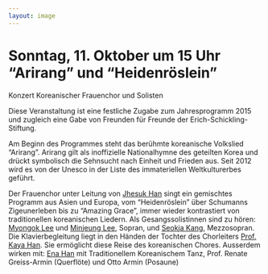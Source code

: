 ```yaml
---
layout: image
---
```


# Sonntag, 11. Oktober um 15 Uhr  “Arirang” und “Heidenröslein”

Konzert Koreanischer Frauenchor und Solisten

Diese Veranstaltung ist eine festliche Zugabe zum Jahresprogramm 2015 und zugleich eine Gabe von Freunden für Freunde der Erich-Schickling-Stiftung. 

Am Beginn des Programmes steht das berühmte koreanische Volkslied “Arirang”.
Arirang gilt als inoffizielle Nationalhymne des geteilten Korea und drückt symbolisch die Sehnsucht nach Einheit und Frieden aus. Seit 2012 wird es von der Unesco in der Liste des immateriellen Weltkulturerbes geführt. 

Der Frauenchor unter Leitung von [Jhesuk Han](/veranstaltungen/2015/korea/leitung/) singt ein gemischtes Programm aus Asien und Europa, vom “Heidenröslein” über Schumanns Zigeunerleben bis zu “Amazing Grace”, immer wieder kontrastiert von traditionellen koreanischen Liedern. Als Gesangssolistinnen sind zu hören: [Myongok Lee](/veranstaltungen/2015/korea/myongok/) und [Minjeung Lee](/veranstaltungen/2015/korea/minjeung/), Sopran, und [Seokja Kang](/veranstaltungen/2015/korea/seokja/), Mezzosopran.
Die Klavierbegleitung liegt in den Händen der Tochter des Chorleiters [Prof. Kaya Han](/veranstaltungen/2015/korea/kaya/). Sie ermöglicht diese Reise des koreanischen Chores.
Ausserdem wirken mit: [Ena Han](/veranstaltungen/2015/korea/ena/) mit Traditionellem Koreanischem Tanz, Prof. Renate Greiss-Armin (Querflöte) und Otto Armin (Posaune)
